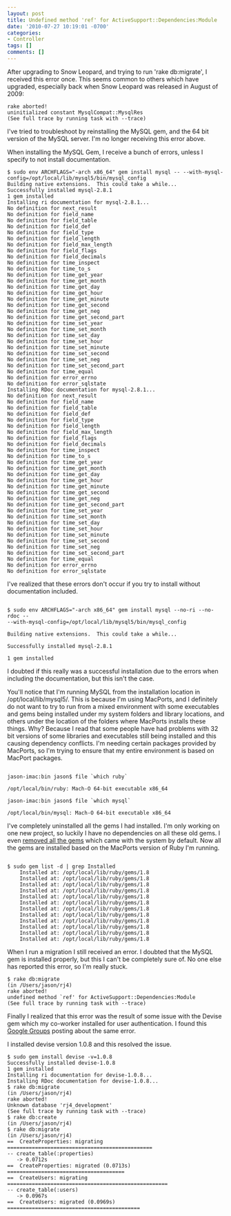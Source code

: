 ```yaml
---
layout: post
title: Undefined method 'ref' for ActiveSupport::Dependencies:Module
date: '2010-07-27 10:19:01 -0700'
categories:
- Controller
tags: []
comments: []
---
```


After upgrading to Snow Leopard, and trying to run 'rake db:migrate', I
received this error once. This seems common to others which have upgraded,
especially back when Snow Leopard was released in August of 2009:

``` shell
rake aborted!
uninitialized constant MysqlCompat::MysqlRes
(See full trace by running task with --trace)
```

I've tried to troubleshoot by reinstalling the MySQL gem, and the 64 bit
version of the MySQL server. I'm no longer receiving this error above.

When installing the MySQL Gem, I receive a bunch of errors, unless I specify
to not install documentation.

``` shell
$ sudo env ARCHFLAGS="-arch x86_64" gem install mysql -- --with-mysql-config=/opt/local/lib/mysql5/bin/mysql_config
Building native extensions.  This could take a while...
Successfully installed mysql-2.8.1
1 gem installed
Installing ri documentation for mysql-2.8.1...
No definition for next_result
No definition for field_name
No definition for field_table
No definition for field_def
No definition for field_type
No definition for field_length
No definition for field_max_length
No definition for field_flags
No definition for field_decimals
No definition for time_inspect
No definition for time_to_s
No definition for time_get_year
No definition for time_get_month
No definition for time_get_day
No definition for time_get_hour
No definition for time_get_minute
No definition for time_get_second
No definition for time_get_neg
No definition for time_get_second_part
No definition for time_set_year
No definition for time_set_month
No definition for time_set_day
No definition for time_set_hour
No definition for time_set_minute
No definition for time_set_second
No definition for time_set_neg
No definition for time_set_second_part
No definition for time_equal
No definition for error_errno
No definition for error_sqlstate
Installing RDoc documentation for mysql-2.8.1...
No definition for next_result
No definition for field_name
No definition for field_table
No definition for field_def
No definition for field_type
No definition for field_length
No definition for field_max_length
No definition for field_flags
No definition for field_decimals
No definition for time_inspect
No definition for time_to_s
No definition for time_get_year
No definition for time_get_month
No definition for time_get_day
No definition for time_get_hour
No definition for time_get_minute
No definition for time_get_second
No definition for time_get_neg
No definition for time_get_second_part
No definition for time_set_year
No definition for time_set_month
No definition for time_set_day
No definition for time_set_hour
No definition for time_set_minute
No definition for time_set_second
No definition for time_set_neg
No definition for time_set_second_part
No definition for time_equal
No definition for error_errno
No definition for error_sqlstate
```

I've realized that these errors don't occur if you try to install without
documentation included.

``` shell

$ sudo env ARCHFLAGS="-arch x86_64" gem install mysql --no-ri --no-rdoc --
--with-mysql-config=/opt/local/lib/mysql5/bin/mysql_config

Building native extensions.  This could take a while...

Successfully installed mysql-2.8.1

1 gem installed

```

I doubted if this really was a successful installation due to the errors when
including the documentation, but this isn't the case.

You'll notice that I'm running MySQL from the installation location in
/opt/local/lib/mysql5/. This is because I'm using MacPorts, and I definitely do
not want to try to run from a mixed environment with some executables and gems
being installed under my system folders and library locations, and others
under the location of the folders where MacPorts installs these things. Why?
Because I read that some people have had problems with 32 bit versions of some
libraries and executables still being installed and this causing dependency
conflicts. I'm needing certain packages provided by MacPorts, so I'm trying to
ensure that my entire environment is based on MacPort packages.

``` shell

jason-imac:bin jason$ file `which ruby`

/opt/local/bin/ruby: Mach-O 64-bit executable x86_64

jason-imac:bin jason$ file `which mysql`

/opt/local/bin/mysql: Mach-O 64-bit executable x86_64

```

I've completely uninstalled all the gems I had installed. I'm only working on
one new project, so luckily I have no dependencies on all these old gems. I
even [removed all the gems] which came with the system by default. Now all the
gems are installed based on the MacPorts version of Ruby I'm running.

``` shell

$ sudo gem list -d | grep Installed
    Installed at: /opt/local/lib/ruby/gems/1.8
    Installed at: /opt/local/lib/ruby/gems/1.8
    Installed at: /opt/local/lib/ruby/gems/1.8
    Installed at: /opt/local/lib/ruby/gems/1.8
    Installed at: /opt/local/lib/ruby/gems/1.8
    Installed at: /opt/local/lib/ruby/gems/1.8
    Installed at: /opt/local/lib/ruby/gems/1.8
    Installed at: /opt/local/lib/ruby/gems/1.8
    Installed at: /opt/local/lib/ruby/gems/1.8
    Installed at: /opt/local/lib/ruby/gems/1.8
    Installed at: /opt/local/lib/ruby/gems/1.8
    Installed at: /opt/local/lib/ruby/gems/1.8
```

When I run a migration I still received an error. I doubted that the MySQL gem
is installed properly, but this I can't be completely sure of. No one else has
reported this error, so I'm really stuck.

``` shell
$ rake db:migrate
(in /Users/jason/rj4)
rake aborted!
undefined method `ref' for ActiveSupport::Dependencies:Module
(See full trace by running task with --trace)
```

Finally I realized that this error was the result of some issue with the
Devise gem which my co-worker installed for user authentication. I found this
[Google Groups] posting about the same error.

I installed devise version 1.0.8 and this resolved the issue.

``` shell
$ sudo gem install devise -v=1.0.8
Successfully installed devise-1.0.8
1 gem installed
Installing ri documentation for devise-1.0.8...
Installing RDoc documentation for devise-1.0.8...
$ rake db:migrate
(in /Users/jason/rj4)
rake aborted!
Unknown database 'rj4_development'
(See full trace by running task with --trace)
$ rake db:create
(in /Users/jason/rj4)
$ rake db:migrate
(in /Users/jason/rj4)
==  CreateProperties: migrating ===============================================
-- create_table(:properties)
   -> 0.0712s
==  CreateProperties: migrated (0.0713s) ======================================
==  CreateUsers: migrating ====================================================
-- create_table(:users)
   -> 0.0967s
==  CreateUsers: migrated (0.0969s) ===========================================
```

[removed all the gems]: http://blog.costan.us/2009/03/removing-default-ruby-gems-on-osx.html
[Google Groups]: http://groups.google.com/group/plataformatec-devise/browse_thread/thread/b143fe5a08b86ac6
